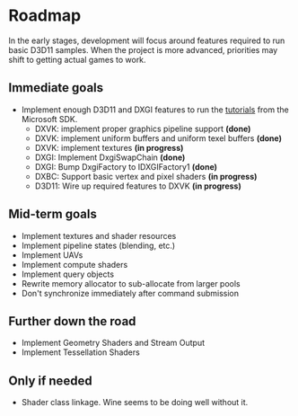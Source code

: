 # Roadmap
In the early stages, development will focus around features required to run basic D3D11 samples. When the project is more advanced, priorities may shift to getting actual games to work.

## Immediate goals
- Implement enough D3D11 and DXGI features to run the [tutorials](https://github.com/walbourn/directx-sdk-samples/tree/master/Direct3D11Tutorials) from the Microsoft SDK.
  - DXVK: implement proper graphics pipeline support **(done)**
  - DXVK: implement uniform buffers and uniform texel buffers **(done)**
  - DXVK: implement textures **(in progress)**
  - DXGI: Implement DxgiSwapChain **(done)**
  - DXGI: Bump DxgiFactory to IDXGIFactory1 **(done)**
  - DXBC: Support basic vertex and pixel shaders **(in progress)**
  - D3D11: Wire up required features to DXVK **(in progress)**

## Mid-term goals
- Implement textures and shader resources
- Implement pipeline states (blending, etc.) 
- Implement UAVs
- Implement compute shaders
- Implement query objects
- Rewrite memory allocator to sub-allocate from larger pools
- Don't synchronize immediately after command submission

## Further down the road
- Implement Geometry Shaders and Stream Output
- Implement Tessellation Shaders

## Only if needed
- Shader class linkage. Wine seems to be doing well without it.